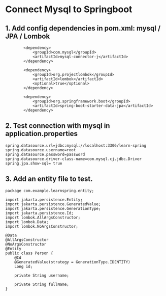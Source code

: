 # Connect Mysql to Springboot 

## 1. Add config dependencies in pom.xml: mysql / JPA / Lombok
```
		<dependency>
			<groupId>com.mysql</groupId>
			<artifactId>mysql-connector-j</artifactId>
		</dependency>

		<dependency>
			<groupId>org.projectlombok</groupId>
			<artifactId>lombok</artifactId>
			<optional>true</optional>
		</dependency>

		<dependency>
			<groupId>org.springframework.boot</groupId>
			<artifactId>spring-boot-starter-data-jpa</artifactId>
		</dependency>
```

## 2. Test connection with mysql in application.properties

```spring.jpa.hibernate.ddl-auto=update
spring.datasource.url=jdbc:mysql://localhost:3306/learn-spring
spring.datasource.username=root
spring.datasource.password=password
spring.datasource.driver-class-name=com.mysql.cj.jdbc.Driver
spring.jpa.show-sql= true 
```

## 3. Add an entity file to test.

```
package com.example.learnspring.entity;

import jakarta.persistence.Entity;
import jakarta.persistence.GeneratedValue;
import jakarta.persistence.GenerationType;
import jakarta.persistence.Id;
import lombok.AllArgsConstructor;
import lombok.Data;
import lombok.NoArgsConstructor;

@Data
@AllArgsConstructor
@NoArgsConstructor
@Entity
public class Person {
    @Id
    @GeneratedValue(strategy = GenerationType.IDENTITY)
    Long id;

    private String username;

    private String fullName;
}

```